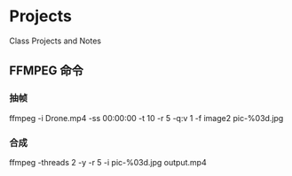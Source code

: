 # Projects
Class Projects and Notes

## FFMPEG 命令

### 抽帧
 ffmpeg -i Drone.mp4 -ss 00:00:00 -t 10 -r 5 -q:v 1 -f image2 pic-%03d.jpg
### 合成
 ffmpeg -threads 2 -y -r 5 -i pic-%03d.jpg  output.mp4
